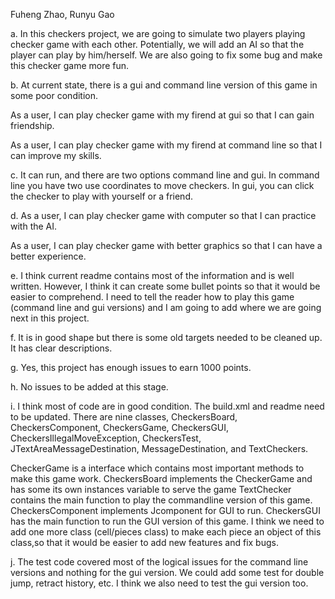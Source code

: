 Fuheng Zhao, Runyu Gao

a. In this checkers project, we are going to simulate two players playing checker game with each other. Potentially, we will add an AI so that the player can play by him/herself. We are also going to fix some bug and make this checker game more fun.

b. At current state, there is a gui and command line version of this game in some poor condition. 

  As a user, I can play checker game with my firend at gui so that I can gain friendship.

  As a user, I can play checker game with my firend at command line so that I can improve my skills.

c. It can run, and there are two options command line and gui. In command line you have two use coordinates to move checkers. In gui, you can click the checker to play with yourself or a friend.

d. As a user, I can play checker game with computer so that I can practice with the AI.

  As a user, I can play checker game with better graphics so that I can have a better experience.
  
e. I think current readme contains most of the information and is well written. However, I think it can create some bullet points so that it would be easier to comprehend. I need to tell the reader how to play this game (command line and gui versions) and I am going to add where we are going next in this project.

f. It is in good shape but there is some old targets needed to be cleaned up. It has clear descriptions.

g. Yes, this project has enough issues to earn 1000 points.

h. No issues to be added at this stage.

i. I think most of code are in good condition. The build.xml and readme need to be updated. There are nine classes, CheckersBoard, CheckersComponent, CheckersGame, CheckersGUI, CheckersIllegalMoveException, CheckersTest, JTextAreaMessageDestination, MessageDestination, and TextCheckers.

   CheckerGame is a interface which contains most important methods to make this game work.
   CheckersBoard implements the CheckerGame and has some its own instances variable to serve the game   TextChecker contains the main function to play the commandline version of this game.
   CheckersComponent implements Jcomponent for GUI to run.
   CheckersGUI has the main function to run the GUI version of this game.
I think we need to add one more class (cell/pieces class) to make each piece an object of this class,so that it would be easier to add new features and fix bugs. 

j. The test code covered most of the logical issues for the command line versions and nothing for the gui version. We could add some test for double jump, retract history, etc. I think we also need to test the gui version too. 
